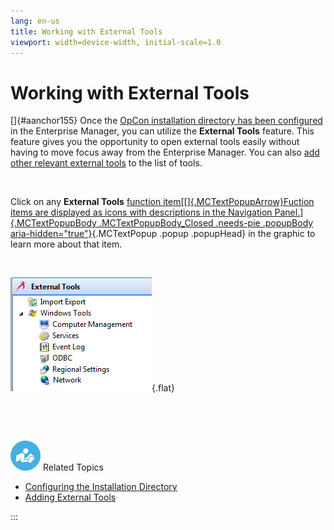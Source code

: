 ```yaml
---
lang: en-us
title: Working with External Tools
viewport: width=device-width, initial-scale=1.0
---
```


# Working with External Tools

[]{#aanchor155} Once the [OpCon installation directory has been
configured](Configuring-the-Installation-Directory.md) in the
Enterprise Manager, you can utilize the **External Tools** feature. This
feature gives you the opportunity to open external tools easily without
having to move focus away from the Enterprise Manager. You can also [add other relevant external tools](Adding-External-Tools.md) to the
list of tools.

 

Click on any **External Tools** [function item[[]{.MCTextPopupArrow}Fuction items are displayed as icons with
descriptions in the Navigation Panel.]{.MCTextPopupBody
.MCTextPopupBody_Closed .needs-pie .popupBody
aria-hidden="true"}](javascript:void(0)){.MCTextPopup .popup .popupHead}
in the graphic to learn more about that item.

 

![External Tools Topic](../../../Resources/Images/EM/EMexternaltoolsmenu.png "External Tools Topic"){.flat}

 

 



![White \"person reading\" icon on blue circular background](../../../Resources/Images/moreinfo-icon(48x48).png "More Info icon")
Related Topics

-   [Configuring the Installation     Directory](Configuring-the-Installation-Directory.md)
-   [Adding External Tools](Adding-External-Tools.md)


:::

 

